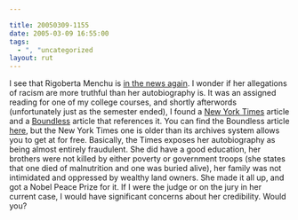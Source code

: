 ```yaml
---

title: 20050309-1155
date: 2005-03-09 16:55:00
tags:
  - ", "uncategorized
layout: rut
---
```


<p> I see that Rigoberta Menchu is <a href="http://news.bbc.co.uk/2/hi/americas/4332925.stm">in
the news again</a>.  I wonder if her allegations of racism
are more truthful than her autobiography is.  It was an
assigned reading for one of my college courses, and shortly
afterwords (unfortunately just as the semester ended), I
found a <a href="http://www.nytimes.com">New York Times</a>
article and a <a href="http://www.boundless.org">Boundless</a>
article that references it.  You can find the Boundless article <a href="http://www.boundless.org/1999/departments/isms/a0000074.html">here</a>,
but the New York Times one is older than its archives system
allows you to get at for free.  Basically, the Times exposes her
autobiography as being almost entirely fraudulent.  She did have
a good education, her brothers were not killed by either poverty
or government troops (she states that one died of malnutrition and
one was buried alive), her family was not intimidated and oppressed
by wealthy land owners.  She made it all up, and got a Nobel Peace
Prize for it.  If I were the judge or on the jury in her current
case, I would have significant concerns about her credibility.
Would you?</p>


